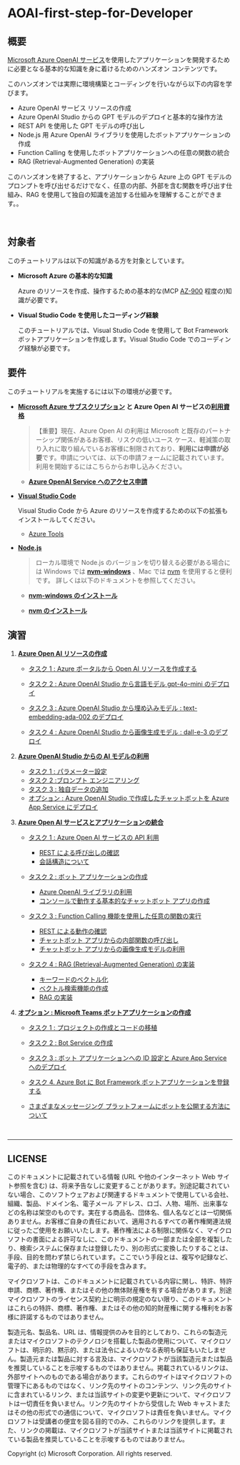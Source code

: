 # AOAI-first-step-for-Developer

## 概要

[Microsoft Azure OpenAI サービス](https://learn.microsoft.com/ja-jp/azure/ai-services/openai/overview)を使用したアプリケーションを開発するために必要となる基本的な知識を身に着けるためのハンズオン コンテンツです。

このハンズオンでは実際に環境構築とコーディングを行いながら以下の内容を学びます。

- Azure OpenAI サービス リソースの作成
- Azure OpenAI Studio からの GPT モデルのデプロイと基本的な操作方法
- REST API を使用した GPT モデルの呼び出し
- Node.js 用 Azure OpenAI ライブラリを使用したボットアプリケーションの作成
- Function Calling を使用したボットアプリケーションへの任意の関数の統合
- RAG (Retrieval-Augmented Generation) の実装 

このハンズオンを終了すると、アプリケーションから Azure 上の GPT モデルのプロンプトを呼び出せるだけでなく、任意の内部、外部を含む関数を呼び出す仕組み、RAG を使用して独自の知識を追加する仕組みを理解することができます。。

<br>

## 対象者

このチュートリアルは以下の知識がある方を対象としています。

* **Microsoft Azure の基本的な知識**

    Azure のリソースを作成、操作するための基本的な(MCP [AZ-900](https://learn.microsoft.com/ja-jp/certifications/exams/az-900/) 程度の)知識が必要です。

* **Visual Studio Code を使用したコーディング経験**

    このチュートリアルでは、Visual Studio Code を使用して Bot Framework ボットアプリケーションを作成します。Visual Studio Code でのコーディング経験が必要です。



## 要件

このチュートリアルを実施するには以下の環境が必要です。

- **[Microsoft Azure サブスクリプション](https://azure.microsoft.com/ja-jp/free/) と Azure Open AI サービスの[利用資格](https://aka.ms/oaiapply)**

    >【重要】現在、Azure Open AI の利用は Microsoft と既存のパートナーシップ関係があるお客様、リスクの低いユース ケース、軽減策の取り入れに取り組んでいるお客様に制限されており、**利用には申請が必要**です。申請については、以下の申請フォームに記載されています。 利用を開始するにはこちらからお申し込みください。

    - [**Azure OpenAI Service へのアクセス申請**](https://aka.ms/oaiapply)


- [**Visual Studio Code**](https://code.visualstudio.com/)

    Visual Studio Code から Azure のリソースを作成するための以下の拡張もインストールしてください。
    - [Azure Tools](https://marketplace.visualstudio.com/items?itemName=ms-vscode.vscode-node-azure-pack)


- [**Node.js**](https://nodejs.org/ja/)

    > ローカル環境で Node.js のバージョンを切り替える必要がある場合には Windows では [**nvm-windows**](https://github.com/coreybutler/nvm-windows) 、Mac では [nvm](https://github.com/nvm-sh/nvm) を使用すると便利です。
    > 詳しくは以下のドキュメントを参照してください。

    - [**nvm-windows のインストール**](https://learn.microsoft.com/ja-jp/windows/dev-environment/javascript/nodejs-on-windows#install-nvm-windows-nodejs-and-npm)

    - [**nvm のインストール**](https://learn.microsoft.com/ja-jp/windows/dev-environment/javascript/nodejs-on-wsl#install-nvm-nodejs-and-npm)

## 演習

1. [**Azure Open AI リソースの作成**](Ex01.md)

    - [タスク 1 : Azure ポータルから Open AI リソースを作成する](Ex01.md#%E3%82%BF%E3%82%B9%E3%82%AF-1--azure-%E3%83%9D%E3%83%BC%E3%82%BF%E3%83%AB%E3%81%8B%E3%82%89-open-ai-%E3%83%AA%E3%82%BD%E3%83%BC%E3%82%B9%E3%82%92%E4%BD%9C%E6%88%90)

    - [タスク 2 : Azure OpenAI Studio から言語モデル gpt-4o-mini のデプロイ](Ex01.md#%E3%82%BF%E3%82%B9%E3%82%AF-2--azure-openai-studio-%E3%81%B8%E3%81%AE%E8%A8%80%E8%AA%9E%E3%83%A2%E3%83%87%E3%83%AB%E3%81%AE%E3%83%87%E3%83%97%E3%83%AD%E3%82%A4)

    - [タスク 3 : Azure OpenAI Studio から埋め込みモデル : text-embedding-ada-002 のデプロイ](Ex01.md#%E3%82%BF%E3%82%B9%E3%82%AF-3--%E5%9F%8B%E3%82%81%E8%BE%BC%E3%81%BF%E3%83%A2%E3%83%87%E3%83%AB%E3%81%AE%E3%83%87%E3%83%97%E3%83%AD%E3%82%A4)

    - [タスク 4 : Azure OpenAI Studio から画像生成モデル : dall-e-3 のデプロイ](Ex01.md#%E3%82%BF%E3%82%B9%E3%82%AF-4--%E7%94%BB%E5%83%8F%E7%94%9F%E6%88%90%E3%83%A2%E3%83%87%E3%83%AB%E3%81%AE%E3%83%87%E3%83%97%E3%83%AD%E3%82%A4)
	    

2. [**Azure OpenAI Studio からの AI モデルの利用**](Ex02.md)
    - [タスク 1 : パラメーター設定]()
    - [タスク 2 :ブロンプト エンジニアリング ]()
    - [タスク 3 : 独自データの追加]()
    - [オプション : Azure OpenAI Studio で作成したチャットボットを Azure App Service にデプロイ]()

3. [**Azure Open AI サービスとアプリケーションの統合**](Ex03.md)

    - [タスク 1 : Azure Open AI サービスの API 利用]()
        - [REST による呼び出しの確認]()
	    - [会話構造について]()

    - [タスク 2 : ボット アプリケーションの作成]()
        - [Azure OpenAI ライブラリの利用]()
	    - [コンソールで動作する基本的なチャットボット アプリの作成]()

    - [タスク 3 : Function Calling 機能を使用した任意の関数の実行]()
        - [REST による動作の確認]()
	    - [チャットボット アプリからの内部関数の呼び出し]()
	    - [チャットボット アプリからの画像生成モデルの利用]()

    - [タスク 4 : RAG (Retrieval-Augmented Generation) の実装]()
        - [キーワードのベクトル化]()
        - [ベクトル検索機能の作成]()
	    - [RAG の実装]()

3. [**オプション : Microoft Teams ボットアプリケーションの作成**](Ex03.md)

    - [タスク 1 : プロジェクトの作成とコードの移植]()

    - [タスク 2 : Bot Service の作成]()

    - [タスク 3 : ボット アプリケーションへの ID 設定と Azure App Service へのデプロイ]()

    - [タスク 4. Azure Bot に Bot Framework ボットアプリケーションを登録する]()

    - [さまざまなメッセージング プラットフォームにボットを公開する方法について](Ex03.md#%E3%81%95%E3%81%BE%E3%81%96%E3%81%BE%E3%81%AA%E3%83%A1%E3%83%83%E3%82%BB%E3%83%BC%E3%82%B8%E3%83%B3%E3%82%B0-%E3%83%97%E3%83%A9%E3%83%83%E3%83%88%E3%83%95%E3%82%A9%E3%83%BC%E3%83%A0%E3%81%AB%E3%83%9C%E3%83%83%E3%83%88%E3%82%92%E5%85%AC%E9%96%8B%E3%81%99%E3%82%8B%E6%96%B9%E6%B3%95%E3%81%AB%E3%81%A4%E3%81%84%E3%81%A6)

<br>


---
## LICENSE

このドキュメントに記載されている情報 (URL や他のインターネット Web サイト参照を含む) は、将来予告なしに変更することがあります。別途記載されていない場合、このソフトウェアおよび関連するドキュメントで使用している会社、組織、製品、ドメイン名、電子メール アドレス、ロゴ、人物、場所、出来事などの名称は架空のものです。実在する商品名、団体名、個人名などとは一切関係ありません。お客様ご自身の責任において、適用されるすべての著作権関連法規に従ったご使用をお願いいたします。著作権法による制限に関係なく、マイクロソフトの書面による許可なしに、このドキュメントの一部または全部を複製したり、検索システムに保存または登録したり、別の形式に変換したりすることは、手段、目的を問わず禁じられています。ここでいう手段とは、複写や記録など、電子的、または物理的なすべての手段を含みます。

マイクロソフトは、このドキュメントに記載されている内容に関し、特許、特許申請、商標、著作権、またはその他の無体財産権を有する場合があります。別途マイクロソフトのライセンス契約上に明示の規定のない限り、このドキュメントはこれらの特許、商標、著作権、またはその他の知的財産権に関する権利をお客様に許諾するものではありません。

製造元名、製品名、URL は、情報提供のみを目的としており、これらの製造元またはマイクロソフトのテクノロジを搭載した製品の使用について、マイクロソフトは、明示的、黙示的、または法令によるいかなる表明も保証もいたしません。製造元または製品に対する言及は、マイクロソフトが当該製造元または製品を推奨していることを示唆するものではありません。掲載されているリンクは、外部サイトへのものである場合があります。これらのサイトはマイクロソフトの管理下にあるものではなく、リンク先のサイトのコンテンツ、リンク先のサイトに含まれているリンク、または当該サイトの変更や更新について、マイクロソフトは一切責任を負いません。リンク先のサイトから受信した Web キャストまたはその他の形式での通信について、マイクロソフトは責任を負いません。マイクロソフトは受講者の便宜を図る目的でのみ、これらのリンクを提供します。また、リンクの掲載は、マイクロソフトが当該サイトまたは当該サイトに掲載されている製品を推奨していることを示唆するものではありません。

Copyright (c) Microsoft Corporation. All rights reserved.
